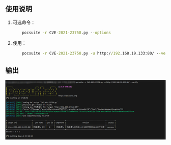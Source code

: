 ## 使用说明

1. 可选命令：
    ```cmd
        pocsuite -r CVE-2021-23758.py --options
    ```
2. 使用：
    ```cmd
        pocsuite -r CVE-2021-23758.py -u http://192.168.19.133:80/ --verify
    ```

## 输出
![image-20241016173024956](README/image-20241016173024956.png)
